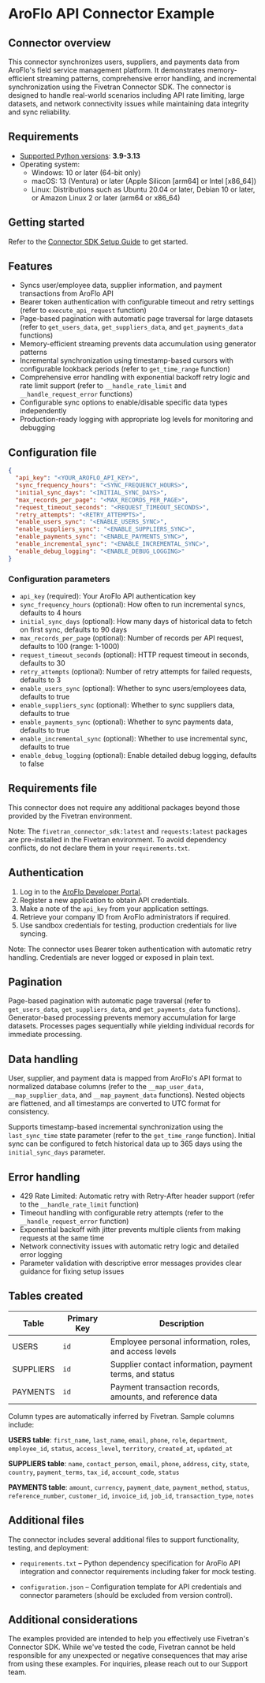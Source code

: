# AroFlo API Connector Example

## Connector overview
This connector synchronizes users, suppliers, and payments data from AroFlo's field service management platform. It demonstrates memory-efficient streaming patterns, comprehensive error handling, and incremental synchronization using the Fivetran Connector SDK. The connector is designed to handle real-world scenarios including API rate limiting, large datasets, and network connectivity issues while maintaining data integrity and sync reliability.

## Requirements
- [Supported Python versions](https://github.com/fivetran/fivetran_connector_sdk/blob/main/README.md#requirements): **3.9-3.13**
- Operating system:
  - Windows: 10 or later (64-bit only)
  - macOS: 13 (Ventura) or later (Apple Silicon [arm64] or Intel [x86_64])
  - Linux: Distributions such as Ubuntu 20.04 or later, Debian 10 or later, or Amazon Linux 2 or later (arm64 or x86_64)

## Getting started
Refer to the [Connector SDK Setup Guide](https://fivetran.com/docs/connectors/connector-sdk/setup-guide) to get started.

## Features
- Syncs user/employee data, supplier information, and payment transactions from AroFlo API
- Bearer token authentication with configurable timeout and retry settings (refer to `execute_api_request` function)
- Page-based pagination with automatic page traversal for large datasets (refer to `get_users_data`, `get_suppliers_data`, and `get_payments_data` functions)
- Memory-efficient streaming prevents data accumulation using generator patterns
- Incremental synchronization using timestamp-based cursors with configurable lookback periods (refer to `get_time_range` function)
- Comprehensive error handling with exponential backoff retry logic and rate limit support (refer to `__handle_rate_limit` and `__handle_request_error` functions)
- Configurable sync options to enable/disable specific data types independently
- Production-ready logging with appropriate log levels for monitoring and debugging

## Configuration file
```json
{
  "api_key": "<YOUR_AROFLO_API_KEY>",
  "sync_frequency_hours": "<SYNC_FREQUENCY_HOURS>",
  "initial_sync_days": "<INITIAL_SYNC_DAYS>",
  "max_records_per_page": "<MAX_RECORDS_PER_PAGE>",
  "request_timeout_seconds": "<REQUEST_TIMEOUT_SECONDS>",
  "retry_attempts": "<RETRY_ATTEMPTS>",
  "enable_users_sync": "<ENABLE_USERS_SYNC>",
  "enable_suppliers_sync": "<ENABLE_SUPPLIERS_SYNC>",
  "enable_payments_sync": "<ENABLE_PAYMENTS_SYNC>",
  "enable_incremental_sync": "<ENABLE_INCREMENTAL_SYNC>",
  "enable_debug_logging": "<ENABLE_DEBUG_LOGGING>"
}
```

### Configuration parameters
- `api_key` (required): Your AroFlo API authentication key
- `sync_frequency_hours` (optional): How often to run incremental syncs, defaults to 4 hours
- `initial_sync_days` (optional): How many days of historical data to fetch on first sync, defaults to 90 days
- `max_records_per_page` (optional): Number of records per API request, defaults to 100 (range: 1-1000)
- `request_timeout_seconds` (optional): HTTP request timeout in seconds, defaults to 30
- `retry_attempts` (optional): Number of retry attempts for failed requests, defaults to 3
- `enable_users_sync` (optional): Whether to sync users/employees data, defaults to true
- `enable_suppliers_sync` (optional): Whether to sync suppliers data, defaults to true
- `enable_payments_sync` (optional): Whether to sync payments data, defaults to true
- `enable_incremental_sync` (optional): Whether to use incremental sync, defaults to true
- `enable_debug_logging` (optional): Enable detailed debug logging, defaults to false

## Requirements file
This connector does not require any additional packages beyond those provided by the Fivetran environment.

Note: The `fivetran_connector_sdk:latest` and `requests:latest` packages are pre-installed in the Fivetran environment. To avoid dependency conflicts, do not declare them in your `requirements.txt`.

## Authentication
1. Log in to the [AroFlo Developer Portal](https://api.aroflo.com/v1).
2. Register a new application to obtain API credentials.
3. Make a note of the `api_key` from your application settings.
4. Retrieve your company ID from AroFlo administrators if required.
5. Use sandbox credentials for testing, production credentials for live syncing.

Note: The connector uses Bearer token authentication with automatic retry handling. Credentials are never logged or exposed in plain text.

## Pagination
Page-based pagination with automatic page traversal (refer to `get_users_data`, `get_suppliers_data`, and `get_payments_data` functions). Generator-based processing prevents memory accumulation for large datasets. Processes pages sequentially while yielding individual records for immediate processing.

## Data handling
User, supplier, and payment data is mapped from AroFlo's API format to normalized database columns (refer to the `__map_user_data`, `__map_supplier_data`, and `__map_payment_data` functions). Nested objects are flattened, and all timestamps are converted to UTC format for consistency.

Supports timestamp-based incremental synchronization using the `last_sync_time` state parameter (refer to the `get_time_range` function). Initial sync can be configured to fetch historical data up to 365 days using the `initial_sync_days` parameter.

## Error handling
- 429 Rate Limited: Automatic retry with Retry-After header support (refer to the `__handle_rate_limit` function)
- Timeout handling with configurable retry attempts (refer to the `__handle_request_error` function)
- Exponential backoff with jitter prevents multiple clients from making requests at the same time
- Network connectivity issues with automatic retry logic and detailed error logging
- Parameter validation with descriptive error messages provides clear guidance for fixing setup issues

## Tables created
| Table | Primary Key | Description |
|-------|-------------|-------------|
| USERS | `id` | Employee personal information, roles, and access levels |
| SUPPLIERS | `id` | Supplier contact information, payment terms, and status |
| PAYMENTS | `id` | Payment transaction records, amounts, and reference data |

Column types are automatically inferred by Fivetran. Sample columns include:

**USERS table**: `first_name`, `last_name`, `email`, `phone`, `role`, `department`, `employee_id`, `status`, `access_level`, `territory`, `created_at`, `updated_at`

**SUPPLIERS table**: `name`, `contact_person`, `email`, `phone`, `address`, `city`, `state`, `country`, `payment_terms`, `tax_id`, `account_code`, `status`

**PAYMENTS table**: `amount`, `currency`, `payment_date`, `payment_method`, `status`, `reference_number`, `customer_id`, `invoice_id`, `job_id`, `transaction_type`, `notes`

## Additional files

The connector includes several additional files to support functionality, testing, and deployment:

- `requirements.txt` – Python dependency specification for AroFlo API integration and connector requirements including faker for mock testing.

- `configuration.json` – Configuration template for API credentials and connector parameters (should be excluded from version control).


## Additional considerations
The examples provided are intended to help you effectively use Fivetran's Connector SDK. While we've tested the code, Fivetran cannot be held responsible for any unexpected or negative consequences that may arise from using these examples. For inquiries, please reach out to our Support team.